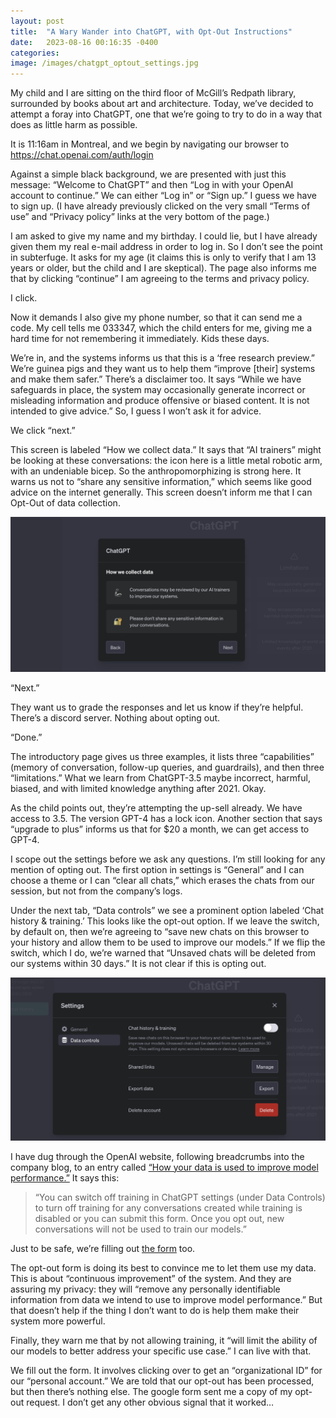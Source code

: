 ```yaml
---
layout: post
title:  "A Wary Wander into ChatGPT, with Opt-Out Instructions"
date:   2023-08-16 00:16:35 -0400
categories:
image: /images/chatgpt_optout_settings.jpg
---
```


My child and I are sitting on the third floor of McGill’s Redpath library, surrounded by books about art and architecture. Today, we’ve decided to attempt a foray into ChatGPT, one that we’re going to try to do in a way that does as little harm as possible.

It is 11:16am in Montreal, and we begin by navigating our browser to https://chat.openai.com/auth/login

Against a simple black background, we are presented with just this message: “Welcome to ChatGPT” and then “Log in with your OpenAI account to continue.” We can either “Log in” or “Sign up.” I guess we have to sign up. (I have already previously clicked on the very small “Terms of use” and “Privacy policy” links at the very bottom of the page.)

I am asked to give my name and my birthday. I could lie, but I have already given them my real e-mail address in order to log in. So I don’t see the point in subterfuge. It asks for my age (it claims this is only to verify that I am 13 years or older, but the child and I are skeptical). The page also informs me that by clicking “continue” I am agreeing to the terms and privacy policy.

I click.

Now it demands I also give my phone number, so that it can send me a code. My cell tells me 033347, which the child enters for me, giving me a hard time for not remembering it immediately. Kids these days.

We’re in, and the systems informs us that this is a ‘free research preview.” We’re guinea pigs and they want us to help them “improve [their] systems and make them safer.” There’s a disclaimer too. It says “While we have safeguards in place, the system may occasionally generate incorrect or misleading information and produce offensive or biased content. It is not intended to give advice.” So, I guess I won’t ask it for advice.

We click “next.”

This screen is labeled “How we collect data.” It says that “AI trainers” might be looking at these conversations: the icon here is a little metal robotic arm, with an undeniable bicep. So the anthropomorphizing is strong here. It warns us not to “share any sensitive information,” which seems like good advice on the internet generally. This screen doesn’t inform me that I can Opt-Out of data collection.

![a screenshot showing a robotic bicep meant to depict an "AI trainer"](/images/chatgpt_robot_bicep.jpg)

“Next.”

They want us to grade the responses and let us know if they’re helpful. There’s a discord server. Nothing about opting out.

“Done.”

The introductory page gives us three examples, it lists three “capabilities” (memory of conversation, follow-up queries, and guardrails), and then three “limitations.” What we learn from ChatGPT-3.5 maybe incorrect, harmful, biased, and with limited knowledge anything after 2021. Okay.

As the child points out, they’re attempting the up-sell already. We have access to 3.5. The version GPT-4 has a lock icon. Another section that says “upgrade to plus” informs us that for $20 a month, we can get access to GPT-4.

I scope out the settings before we ask any questions. I’m still looking for any mention of opting out. The first option in settings is “General” and I can choose a theme or I can “clear all chats,” which erases the chats from our session, but not from the company’s logs.

Under the next tab, “Data controls” we see a prominent option labeled ‘Chat history & training.’ This looks like the opt-out option. If we leave the switch, by default on, then we’re agreeing to “save new chats on this browser to your history and allow them to be used to improve our models.” If we flip the switch, which I do, we’re warned that “Unsaved chats will be deleted from our systems within 30 days.” It is not clear if this is opting out.

![a screenshot of a settings dialog for "data controls"](/images/chatgpt_optout_settings.jpg)

I have dug through the OpenAI website, following breadcrumbs into the company blog, to an entry called [“How your data is used to improve model performance.”](https://help.openai.com/en/articles/5722486-how-your-data-is-used-to-improve-model-performance)  It says this:

> “You can switch off training in ChatGPT settings (under Data Controls) to turn off training for any conversations created while training is disabled or you can submit this form. Once you opt out, new conversations will not be used to train our models.”

Just to be safe, we’re filling out [the form](https://docs.google.com/forms/d/e/1FAIpQLScrnC-_A7JFs4LbIuzevQ_78hVERlNqqCPCt3d8XqnKOfdRdQ/viewform) too.

The opt-out form is doing its best to convince me to let them use my data. This is about “continuous improvement” of the system. And they are assuring my privacy: they will “remove any personally identifiable information from data we intend to use to improve model performance.” But that doesn’t help if the thing I don’t want to do is help them make their system more powerful.

Finally, they warn me that by not allowing training, it “will limit the ability of our models to better address your specific use case.” I can live with that.

We fill out the form. It involves clicking over to get an “organizational ID” for our “personal account.” We are told that our opt-out has been processed, but then there’s nothing else. The google form sent me a copy of my opt-out request. I don’t get any other obvious signal that it worked…
